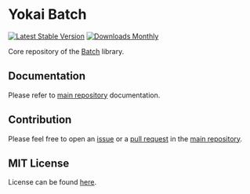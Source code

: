 # Yokai Batch

[![Latest Stable Version](https://img.shields.io/packagist/v/yokai/batch?style=flat-square)](https://packagist.org/packages/yokai/batch)
[![Downloads Monthly](https://img.shields.io/packagist/dm/yokai/batch?style=flat-square)](https://packagist.org/packages/yokai/batch)

Core repository of the [Batch](https://github.com/yokai-php/batch-src) library.


## Documentation

Please refer to [main repository](https://github.com/yokai-php/batch-src) documentation.


## Contribution

Please feel free to open an [issue](https://github.com/yokai-php/batch-src/issues)
or a [pull request](https://github.com/yokai-php/batch-src/pulls)
in the [main repository](https://github.com/yokai-php/batch-src).


## MIT License

License can be found [here](LICENSE).
